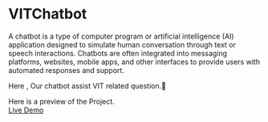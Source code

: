 # VITChatbot

A chatbot is a type of computer program or artificial intelligence (AI) application designed to simulate human conversation through text or speech interactions. Chatbots are often integrated into messaging platforms, websites, mobile apps, and other interfaces to provide users with automated responses and support.
 
Here , Our chatbot assist VIT related question.👀

Here is a preview of the Project. <br>
<a href="https://kingofdraknessi.github.io/Chatbot/">Live Demo</a>

